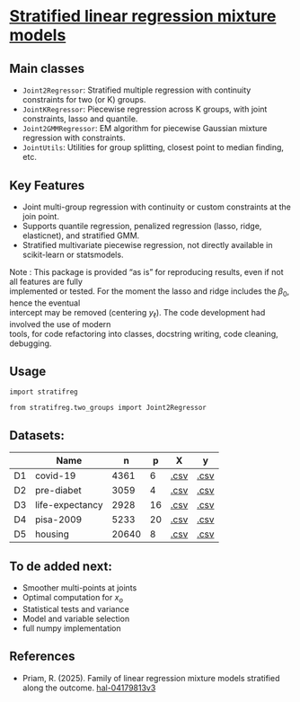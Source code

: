 # <br>
# **<u> Stratified linear regression mixture models </u>** <br>

## Main classes

- `Joint2Regressor`: Stratified multiple regression with continuity constraints for two (or K) groups.
- `JointKRegressor`: Piecewise regression across K groups, with joint constraints, lasso and quantile.
- `Joint2GMMRegressor`: EM algorithm for piecewise Gaussian mixture regression with constraints.
- `JointUtils`: Utilities for group splitting, closest point to median finding, etc.

## Key Features

- Joint multi-group regression with continuity or custom constraints at the join point.
- Supports quantile regression, penalized regression (lasso, ridge, elasticnet), and stratified GMM.
- Stratified multivariate piecewise regression, not directly available in scikit-learn or statsmodels.

Note : This package is provided “as is” for reproducing results, even if not all features are fully <br> 
implemented or tested. For the moment the lasso and ridge includes the $\beta_0$, hence the eventual <br> 
intercept may be removed (centering $y_\ell$). The code development had involved the use of modern <br> 
tools, for code refactoring into classes, docstring writing, code cleaning, debugging.

## Usage

`import stratifreg`

`from stratifreg.two_groups import Joint2Regressor`


## Datasets:

|     | Name | n | p | X | y |
| --- | --- | --- | --- | --- | --- |
D1 | covid-19        | 4361  | 6   | [.csv](https://github.com/rpriam/stratifreg-code/blob/main/datasets/Xf_all_datasurvey.csv) | [.csv](https://github.com/rpriam/stratifreg-code/blob/main/datasets/yf_all_datasurvey.csv) |
D2 | pre-diabet      | 3059  | 4   | [.csv](https://github.com/rpriam/stratifreg-code/blob/main/datasets/Xf_all_prediabet.csv) | [.csv](https://github.com/rpriam/stratifreg-code/blob/main/datasets/yf_all_prediabet.csv) |
D3 | life-expectancy | 2928  | 16  | [.csv](https://github.com/rpriam/stratifreg-code/blob/main/datasets/Xf_all_lifeexpectancy.csv) | [.csv](https://github.com/rpriam/stratifreg-code/blob/main/datasets/yf_all_lifeexpectancy.csv) |
D4 | pisa-2009       | 5233  | 20  | [.csv](https://github.com/rpriam/stratifreg-code/blob/main/datasets/Xf_all_pisa2009.csv) | [.csv](https://github.com/rpriam/stratifreg-code/blob/main/datasets/yf_all_pisa2009.csv) |
D5 | housing         | 20640 | 8   | [.csv](https://github.com/rpriam/stratifreg-code/blob/main/datasets/Xf_all_california_housing.csv) | [.csv](https://github.com/rpriam/stratifreg-code/blob/main/datasets/yf_all_california_housing.csv) |

## To de added next: 
- Smoother multi-points at joints
- Optimal computation for $x_o$
- Statistical tests and variance
- Model and variable selection
- full numpy implementation

## References

- Priam, R. (2025). Family of linear regression mixture models stratified along the outcome. [hal-04179813v3](https://hal.science/hal-04179813v3)

